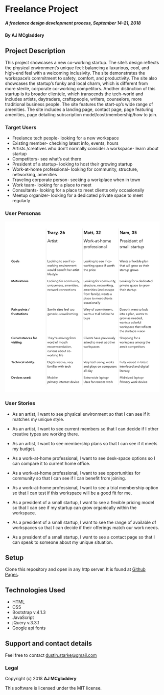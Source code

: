 # Freelance Project

##### A freelance design development process, September 14-21, 2018

#### By AJ MCgladdery

## Project Description

This project showcases a new co-working startup. The site’s design reflects the physical environment’s unique feel: balancing a luxurious, cool, and high-end feel with a welcoming inclusivity. The site demonstrates the workspace’s commitment to safety, comfort, and productivity. The site also showcases the startup’s funky and local charm, which is different from more sterile, corporate co-working competitors. Another distinction of this startup is its broader clientele, which transcends the tech-world and includes artists, daytraders, craftspeople, writers, counselors, more traditional business people. The site features the start-up’s wide range of amenities. The site includes a landing page, contact page, page featuring amenities, page detailing subscription model/cost/membership/how to join.

### Target Users
* Freelance tech people- looking for a new workspace
* Existing member- checking latest info, events, hours
* Artists /creatives who don’t normally consider a workspace- learn about startup
* Competitors- see what’s out there
* President of a startup- looking to host their growing startup
* Work-at-home professional- looking for community, structure, networking, amenities
* Traveling corporate person- seeking a workplace when in town
* Work team- looking for a place to meet
* Consultants- looking for a place to meet clients only occasionally
* Meetup organizer- looking for a dedicated private space to meet regularly

### User Personas
![User Personas](https://github.com/amcgladd/freelance/blob/master/assets/userPersonas.png)


### User Stories
* As an artist, I want to see physical environment so that I can see if it matches my unique style.
* As an artist, I want to see current members so that I can decide if I other creative types are working there.
* As an artist, I want to see membership plans so that I can see if it meets my budget.

* As a work-at-home professional, I want to see desk-space options so I can compare it to current home office.
* As a work-at-home professional, I want to see opportunities for community so that I can see if I can benefit from joining.
* As a work-at-home professional, I want to see a trial membership option so that I can test if this workspace will be a good fit for me.

* As a president of a small startup, I want to see a flexible pricing model so that I can see if my startup can grow organically within the workspace.
* As a president of a small startup, I want to see the range of available of workspaces so that I can decide if their offerings match our work needs.
* As a president of a small startup, I want to see a contact page so that I can speak to someone about my unique situation.


## Setup

Clone this repository and open in any http server. It is found at [Github Pages](https://amcgladd.github.io/freelance).

## Technologies Used

* HTML
* CSS
* Bootstrap v.4.1.3
* JavaScript
* jQuery v.3.3.1
* Google api fonts

## Support and contact details

Feel free to contact dustin.starke@gmail.com

### Legal

Copyright (c) 2018 **AJ MCgladdery**

This software is licensed under the MIT license.
